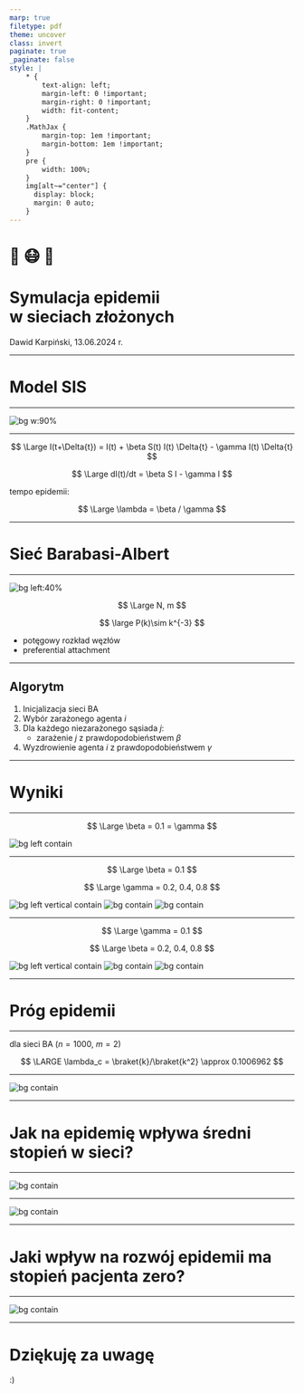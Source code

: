 ```yaml
---
marp: true
filetype: pdf
theme: uncover
class: invert
paginate: true
_paginate: false
style: |
    * {
        text-align: left;
        margin-left: 0 !important;
        margin-right: 0 !important;
        width: fit-content;
    }
    .MathJax {
        margin-top: 1em !important;
        margin-bottom: 1em !important;
    }
    pre {
        width: 100%;
    }
    img[alt~="center"] {
      display: block;
      margin: 0 auto;
    }
---
```


# 🦠 😷 👥
# Symulacja epidemii<br> w sieciach złożonych

Dawid Karpiński, 13.06.2024 r.

---

# Model SIS

---

![bg w:90%](./figures/sis-diagram.png)

---

$$
\Large I(t+\Delta{t}) = I(t) + \beta S(t) I(t) \Delta{t} - \gamma I(t) \Delta{t}
$$

$$
\Large dI(t)/dt = \beta S I - \gamma I
$$

tempo epidemii:

$$
\Large \lambda = \beta / \gamma
$$

---

# Sieć Barabasi-Albert

---

![bg left:40%](./figures/graph.png)

$$
\Large N, m
$$

$$
\large P(k)\sim k^{-3}
$$

- potęgowy rozkład węzłów
- preferential attachment

---

## Algorytm

1. Inicjalizacja sieci BA
2. Wybór zarażonego agenta $i$
3. Dla każdego niezarażonego sąsiada $j$:
    - zarażenie $j$ z prawdopodobieństwem $\beta$
4. Wyzdrowienie agenta $i$ z prawdopodobieństwem $\gamma$

---

# Wyniki

---

$$
\Large \beta = 0.1 = \gamma
$$

![bg left contain](./figures/none/ba_infected_vs_step_beta=0.1_gamma=0.1-1.png)

---

$$
\Large \beta = 0.1
$$

$$
\Large \gamma = 0.2, 0.4, 0.8
$$

![bg left vertical contain](./figures/none/ba_infected_vs_step_beta=0.1_gamma=0.2-1.png)
![bg contain](./figures/none/ba_infected_vs_step_beta=0.1_gamma=0.4-1.png)
![bg contain](./figures/none/ba_infected_vs_step_beta=0.1_gamma=0.8-1.png)

---

$$
\Large \gamma = 0.1
$$

$$
\Large \beta = 0.2, 0.4, 0.8
$$

![bg left vertical contain](./figures/none/ba_infected_vs_step_beta=0.2_gamma=0.1-1.png)
![bg contain](./figures/none/ba_infected_vs_step_beta=0.4_gamma=0.1-1.png)
![bg contain](./figures/none/ba_infected_vs_step_beta=0.8_gamma=0.1-1.png)

---

# Próg epidemii

---

dla sieci BA ($n=1000$, $m=2$)

$$
\LARGE \lambda_c = \braket{k}/\braket{k^2} \approx 0.1006962
$$

---

![bg contain](./figures/none/ba_infected_vs_ratio-1.png)

---

# Jak na epidemię wpływa średni stopień w sieci?

---

![bg contain](./figures/none/ba_threshold_vs_k-1.png)

---

![bg contain](./figures/none/ba_tmax_vs_k-1.png)

---

# Jaki wpływ na rozwój epidemii ma stopień pacjenta zero?

---

![bg contain](./figures/none/ba_max_min_rnd-1.png)

---

<!-- paginate: skip -->

# Dziękuję za uwagę

:)
